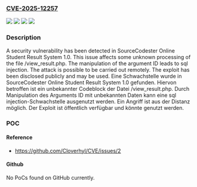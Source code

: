 ### [CVE-2025-12257](https://cve.mitre.org/cgi-bin/cvename.cgi?name=CVE-2025-12257)
![](https://img.shields.io/static/v1?label=Product&message=Online%20Student%20Result%20System&color=blue)
![](https://img.shields.io/static/v1?label=Version&message=1.0%20&color=brightgreen)
![](https://img.shields.io/static/v1?label=Vulnerability&message=Injection&color=brightgreen)
![](https://img.shields.io/static/v1?label=Vulnerability&message=SQL%20Injection&color=brightgreen)

### Description

A security vulnerability has been detected in SourceCodester Online Student Result System 1.0. This issue affects some unknown processing of the file /view_result.php. The manipulation of the argument ID leads to sql injection. The attack is possible to be carried out remotely. The exploit has been disclosed publicly and may be used.
Eine Schwachstelle wurde in SourceCodester Online Student Result System 1.0 gefunden. Hiervon betroffen ist ein unbekannter Codeblock der Datei /view_result.php. Durch Manipulation des Arguments ID mit unbekannten Daten kann eine sql injection-Schwachstelle ausgenutzt werden. Ein Angriff ist aus der Distanz möglich. Der Exploit ist öffentlich verfügbar und könnte genutzt werden.

### POC

#### Reference
- https://github.com/Cloverhyl/CVE/issues/2

#### Github
No PoCs found on GitHub currently.

